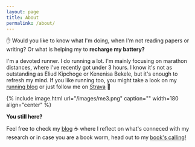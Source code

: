 ```yaml
---
layout: page
title: About
permalink: /about/
---
```


&#9995; Would you like to know what I'm doing, when I'm not reading papers or writing? Or what is helping my to **recharge my battery?**

I'm a devoted runner. I do running a lot. I'm mainly focusing on marathon distances, where I've recently got under 3 hours. I know it's not as outstanding as Eliud Kipchoge or Kenenisa Bekele, but it's enough to refresh my mind. If you like running too, you might take a look on my [running blog](https://www.tracetheheat.com) or just follow me on [Strava](https://www.strava.com/athletes/straubd) &#127939;


{% include image.html url="/images/me3.png" caption="" width=180 align="center" %}

**You still here?** 

Feel free to check my [blog](blog.md) &#9749; where I reflect on what's conneced with my research or in case you are a book worm, head out to my <a href="https://paper.dropbox.com/doc/Books-calling--AxGBjvm2B~M7KZafJ6Px5sDHAQ-eCinMFCsXhQRFxiI3QBAH">book's calling!</a>
